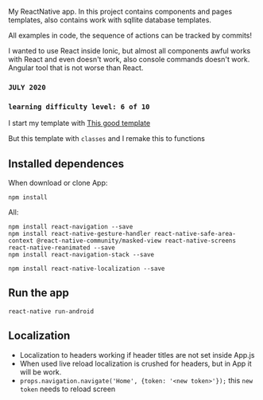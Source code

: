 My ReactNative app. 
In this project contains components and pages templates, 
also contains work with sqllite database templates.

All examples in code, the sequence of actions can be tracked by commits!

I wanted to use React inside Ionic, 
but almost all components awful works with React and even doesn't work, 
also console commands doesn't work. Angular tool that is not worse than React.

### `JULY 2020`

### `learning difficulty level: 6 of 10`

I start my template with [This good template](https://aboutreact.com/example-of-sqlite-database-in-react-native/)

But this template with `classes` and I remake this to functions


## Installed dependences

When download or clone App:

    npm install

All:

    npm install react-navigation --save
    npm install react-native-gesture-handler react-native-safe-area-context @react-native-community/masked-view react-native-screens react-native-reanimated --save
    npm install react-navigation-stack --save
        
    npm install react-native-localization --save


## Run the app

    react-native run-android

## Localization 

- Localization to headers working if header titles are not set inside App.js
- When used live reload localization is crushed for headers, but in App it will be work.
- `props.navigation.navigate('Home', {token: '<new token>'});` this `new token` needs to reload screen
